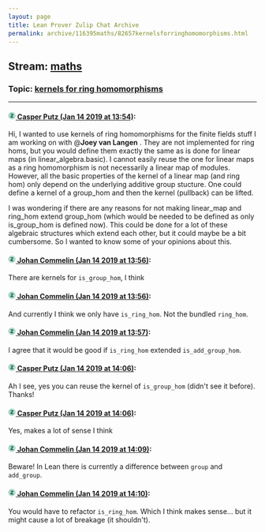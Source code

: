 ```yaml
---
layout: page
title: Lean Prover Zulip Chat Archive 
permalink: archive/116395maths/82657kernelsforringhomomorphisms.html
---
```


## Stream: [maths](index.html)
### Topic: [kernels for ring homomorphisms](82657kernelsforringhomomorphisms.html)

---

#### [![Click to go to Zulip](../../assets/img/zulip2.png) Casper Putz (Jan 14 2019 at 13:54)](https://leanprover.zulipchat.com/#narrow/stream/116395-maths/topic/kernels%20for%20ring%20homomorphisms/near/155081960):
Hi, I wanted to use kernels of ring homomorphisms for the finite fields stuff I am working on with @**Joey van Langen** . They are not implemented for ring homs, but you would define them exactly the same as is done for linear maps (in linear_algebra.basic). I cannot easily reuse the one for linear maps as a ring homomorphism is not necessarily a linear map of modules. However, all the basic properties of the kernel of a linear map (and ring hom) only depend on the underlying additive group stucture. One could define a kernel of a group_hom and then the kernel (pullback) can be lifted.

I was wondering if there are any reasons for not making linear_map and ring_hom extend group_hom (which would be needed to be defined as only is_group_hom is defined now). This could be done for a lot of these algebraic structures which extend each other, but it could maybe be a bit cumbersome. So I wanted to know some of your opinions about this.

#### [![Click to go to Zulip](../../assets/img/zulip2.png) Johan Commelin (Jan 14 2019 at 13:56)](https://leanprover.zulipchat.com/#narrow/stream/116395-maths/topic/kernels%20for%20ring%20homomorphisms/near/155082040):
There are kernels for `is_group_hom`, I think

#### [![Click to go to Zulip](../../assets/img/zulip2.png) Johan Commelin (Jan 14 2019 at 13:56)](https://leanprover.zulipchat.com/#narrow/stream/116395-maths/topic/kernels%20for%20ring%20homomorphisms/near/155082051):
And currently I think we only have `is_ring_hom`. Not the bundled `ring_hom`.

#### [![Click to go to Zulip](../../assets/img/zulip2.png) Johan Commelin (Jan 14 2019 at 13:57)](https://leanprover.zulipchat.com/#narrow/stream/116395-maths/topic/kernels%20for%20ring%20homomorphisms/near/155082105):
I agree that it would be good if `is_ring_hom` extended `is_add_group_hom`.

#### [![Click to go to Zulip](../../assets/img/zulip2.png) Casper Putz (Jan 14 2019 at 14:06)](https://leanprover.zulipchat.com/#narrow/stream/116395-maths/topic/kernels%20for%20ring%20homomorphisms/near/155082569):
Ah I see, yes you can reuse the kernel of `is_group_hom` (didn't see it before). Thanks!

#### [![Click to go to Zulip](../../assets/img/zulip2.png) Casper Putz (Jan 14 2019 at 14:06)](https://leanprover.zulipchat.com/#narrow/stream/116395-maths/topic/kernels%20for%20ring%20homomorphisms/near/155082592):
Yes, makes a lot of sense I think

#### [![Click to go to Zulip](../../assets/img/zulip2.png) Johan Commelin (Jan 14 2019 at 14:09)](https://leanprover.zulipchat.com/#narrow/stream/116395-maths/topic/kernels%20for%20ring%20homomorphisms/near/155082709):
Beware! In Lean there is currently a difference between `group` and `add_group`.

#### [![Click to go to Zulip](../../assets/img/zulip2.png) Johan Commelin (Jan 14 2019 at 14:10)](https://leanprover.zulipchat.com/#narrow/stream/116395-maths/topic/kernels%20for%20ring%20homomorphisms/near/155082770):
You would have to refactor `is_ring_hom`. Which I think makes sense... but it might cause a lot of breakage (it shouldn't).

